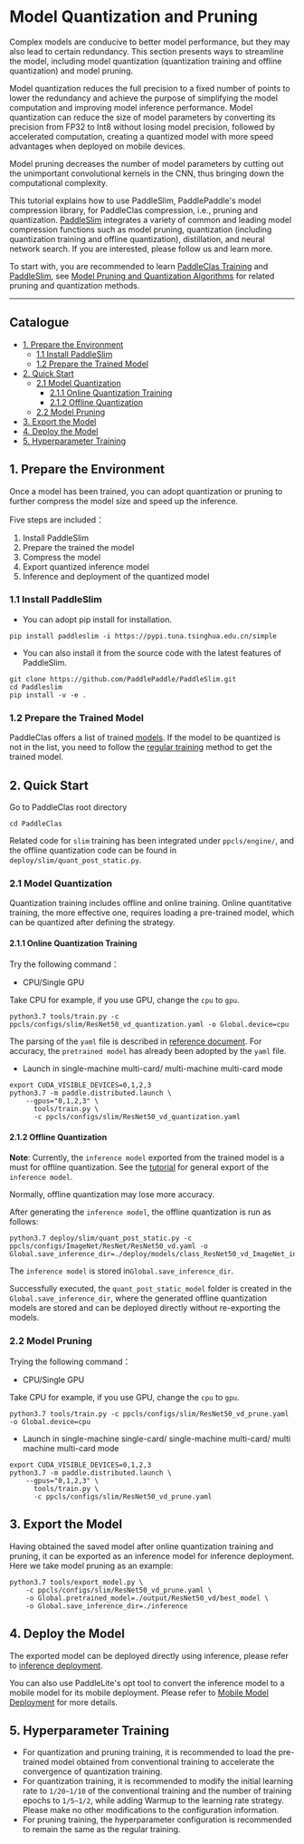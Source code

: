 # Model Quantization and Pruning

Complex models are conducive to better model performance, but they may also lead to certain redundancy. This section presents ways to streamline the model, including model quantization (quantization training and offline quantization) and model pruning.

Model quantization reduces the full precision to a fixed number of points to lower the redundancy and achieve the purpose of simplifying the model computation and improving model inference performance. Model quantization can reduce the size of model parameters by converting its precision from FP32 to Int8 without losing model precision, followed by accelerated computation, creating a quantized model with more speed advantages when deployed on mobile devices.

Model pruning decreases the number of model parameters by cutting out the unimportant convolutional kernels in the CNN, thus bringing down the computational complexity.

This tutorial explains how to use PaddleSlim, PaddlePaddle's model compression library, for PaddleClas compression, i.e., pruning and quantization. [PaddleSlim](https://github.com/PaddlePaddle/PaddleSlim) integrates a variety of common and leading model compression functions such as model pruning, quantization (including quantization training and offline quantization), distillation, and neural network search. If you are interested, please follow us and learn more.

To start with, you are recommended to learn [PaddleClas Training](../models_training/classification_en.md) and [PaddleSlim](https://paddleslim.readthedocs.io/zh_CN/latest/index.html), see [Model Pruning and Quantization Algorithms](../algorithm_introduction/model_prune_quantization_en.md) for related pruning and quantization methods.

------

## Catalogue

- [1. Prepare the Environment](#1)
  - [1.1 Install PaddleSlim](#1.1)
  - [1.2 Prepare the Trained Model](#1.2)
- [2. Quick Start](#2)
  - [2.1 Model Quantization](#2.1)
    - [2.1.1 Online Quantization Training](#2.1.1)
    - [2.1.2 Offline Quantization](#2.1.2)
  - [2.2 Model Pruning](#2.2)
- [3. Export the Model](#3)
- [4. Deploy the Model](#4)
- [5. Hyperparameter Training](#5)

<a name="1"></a>

## 1. Prepare the Environment

Once a model has been trained, you can adopt quantization or pruning to further compress the model size and speed up the inference.

Five steps are included：

1. Install PaddleSlim
2. Prepare the trained the model
3. Compress the model
4. Export quantized inference model
5. Inference and deployment of the quantized model

<a name="1.1"></a>

### 1.1 Install PaddleSlim

- You can adopt pip install for installation.

```
pip install paddleslim -i https://pypi.tuna.tsinghua.edu.cn/simple
```

- You can also install it from the source code with the latest features of PaddleSlim.

```
git clone https://github.com/PaddlePaddle/PaddleSlim.git
cd Paddleslim
pip install -v -e .
```

<a name="1.2"></a>

### 1.2 Prepare the Trained Model

PaddleClas offers a list of trained [models](../models/models_intro_en.md). If the model to be quantized is not in the list, you need to follow the [regular training](../models_training/classification_en.md) method to get the trained model.

<a name="2"></a>

## 2. Quick Start

Go to PaddleClas root directory

```shell
cd PaddleClas
```

Related code for `slim` training has been integrated under `ppcls/engine/`, and the offline quantization code can be found in `deploy/slim/quant_post_static.py`.

<a name="2.1"></a>

### 2.1 Model Quantization

Quantization training includes offline and online training. Online quantitative training, the more effective one, requires loading a pre-trained model, which can be quantized after defining the strategy.

<a name="2.1.1"></a>

#### 2.1.1 Online Quantization Training

Try the following command：

- CPU/Single GPU

Take CPU for example, if you use GPU, change the `cpu` to `gpu`.

```
python3.7 tools/train.py -c ppcls/configs/slim/ResNet50_vd_quantization.yaml -o Global.device=cpu
```

The parsing of the `yaml` file is described in [reference document](../models_training/config_description_en.md). For accuracy, the `pretrained model` has already been adopted by the `yaml` file.

- Launch in single-machine multi-card/ multi-machine multi-card mode

```
export CUDA_VISIBLE_DEVICES=0,1,2,3
python3.7 -m paddle.distributed.launch \
    --gpus="0,1,2,3" \
      tools/train.py \
      -c ppcls/configs/slim/ResNet50_vd_quantization.yaml
```

<a name="2.1.2"></a>

#### 2.1.2 Offline Quantization

**Note**: Currently, the `inference model` exported from the trained model is a must for offline quantization. See the [tutorial](../inference_deployment/export_model_en.md) for general export of the  `inference model`.

Normally, offline quantization may lose more accuracy.

After generating the `inference model`, the offline quantization is run as follows:

```shell
python3.7 deploy/slim/quant_post_static.py -c ppcls/configs/ImageNet/ResNet/ResNet50_vd.yaml -o Global.save_inference_dir=./deploy/models/class_ResNet50_vd_ImageNet_infer
```

The `inference model` is stored in`Global.save_inference_dir`.

Successfully executed, the `quant_post_static_model` folder is created in the `Global.save_inference_dir`, where the generated offline quantization models are stored and can be deployed directly without re-exporting the models.

<a name="2.2"></a>

### 2.2 Model Pruning

Trying the following command：

- CPU/Single GPU

Take CPU for example, if you use GPU, change the `cpu` to `gpu`.

```shell
python3.7 tools/train.py -c ppcls/configs/slim/ResNet50_vd_prune.yaml -o Global.device=cpu
```

- Launch in single-machine single-card/ single-machine multi-card/ multi machine multi-card mode

```shell
export CUDA_VISIBLE_DEVICES=0,1,2,3
python3.7 -m paddle.distributed.launch \
    --gpus="0,1,2,3" \
      tools/train.py \
      -c ppcls/configs/slim/ResNet50_vd_prune.yaml
```

<a name="3"></a>

## 3. Export the Model

Having obtained the saved model after online quantization training and pruning, it can be exported as an inference model for inference deployment. Here we take model pruning as an example:

```
python3.7 tools/export_model.py \
    -c ppcls/configs/slim/ResNet50_vd_prune.yaml \
    -o Global.pretrained_model=./output/ResNet50_vd/best_model \
    -o Global.save_inference_dir=./inference
```

<a name="4"></a>

## 4. Deploy the Model

The exported model can be deployed directly using inference, please refer to [inference deployment](../inference_deployment/).

You can also use PaddleLite's opt tool to convert the inference model to a mobile model for its mobile deployment. Please refer to [Mobile Model Deployment](../inference_deployment/paddle_lite_deploy_en.md) for more details.

<a name="5"></a>

## 5. Hyperparameter Training

- For quantization and pruning training, it is recommended to load the pre-trained model obtained from conventional training to accelerate the convergence of quantization training.
- For quantization training, it is recommended to modify the initial learning rate to `1/20~1/10` of the conventional training and the number of training epochs to `1/5~1/2`, while adding Warmup to the learning rate strategy. Please make no other modifications to the configuration information.
- For pruning training, the hyperparameter configuration is recommended to remain the same as the regular training.
